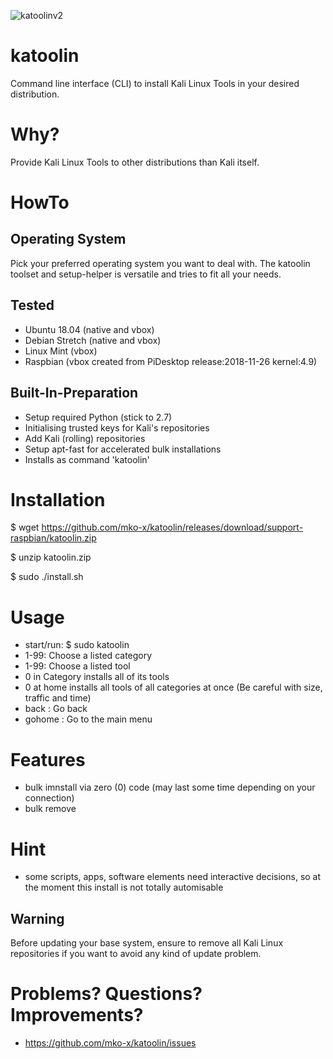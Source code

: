 ![katoolinv2](https://user-images.githubusercontent.com/10264942/51780243-46586380-210d-11e9-9bc1-1c6bf66f8e5d.png)
# katoolin 
Command line interface (CLI) to install Kali Linux Tools in your desired distribution.

# Why?
Provide Kali Linux Tools to other distributions than Kali itself.

# HowTo
## Operating System
Pick your preferred operating system you want to deal with.
The katoolin toolset and setup-helper is versatile and tries to fit all your needs.

## Tested
- Ubuntu 18.04 (native and vbox)
- Debian Stretch (native and vbox)
- Linux Mint (vbox)
- Raspbian (vbox created from PiDesktop release:2018-11-26 kernel:4.9)

## Built-In-Preparation
- Setup required Python (stick to 2.7)
- Initialising trusted keys for Kali's repositories
- Add Kali (rolling) repositories
- Setup apt-fast for accelerated bulk installations
- Installs as command 'katoolin'

# Installation
$ wget https://github.com/mko-x/katoolin/releases/download/support-raspbian/katoolin.zip

$ unzip katoolin.zip

$ sudo ./install.sh

# Usage
- start/run: $ sudo katoolin
- 1-99: Choose a listed category
- 1-99: Choose a listed tool
- 0 in Category installs all of its tools
- 0 at home installs all tools of all categories at once (Be careful with size, traffic and time)
- back : Go back
- gohome : Go to the main menu

# Features
- bulk imnstall via zero (0) code (may last some time depending on your connection)
- bulk remove

# Hint
- some scripts, apps, software elements need interactive decisions, so at the moment this install is not totally automisable

## Warning
Before updating your base system, ensure to remove all Kali Linux repositories if you want to avoid any kind of update problem.

# Problems? Questions? Improvements?
- https://github.com/mko-x/katoolin/issues
